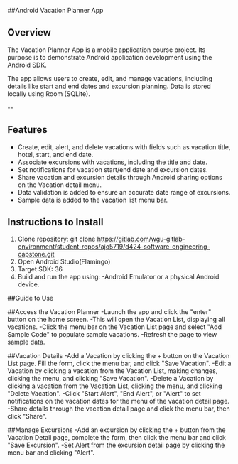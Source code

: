 ##Android Vacation Planner App

## Overview
The Vacation Planner App is a mobile application course project. Its purpose is to demonstrate Android application development using the Android SDK.

The app allows users to create, edit, and manage vacations, including details like start and end dates and excursion planning. Data is stored locally using Room (SQLite).


--

## Features

- Create, edit, alert, and delete vacations with fields such as vacation title, hotel, start, and end date.
- Associate excursions with vacations, including the title and date.
- Set notifications for vacation start/end date and excursion dates.
- Share vacation and excursion details through Android sharing options on the Vacation detail menu.
- Data validation is added to ensure an accurate date range of excursions.
- Sample data is added to the vacation list menu bar.

## Instructions to Install

1. Clone repository: git clone https://gitlab.com/wgu-gitlab-environment/student-repos/ajo5719/d424-software-engineering-capstone.git
2. Open Android Studio(Flamingo)
3. Target SDK: 36
4. Build and run the app using:
   -Android Emulator or a physical Android device.

##Guide to Use

##Access the Vacation Planner
-Launch the app and click the "enter" button on the home screen.
-This will open the Vacation List, displaying all vacations.
-Click the menu bar on the Vacation List page and select "Add Sample Code" to populate sample vacations.
-Refresh the page to view sample data.

##Vacation Details
-Add a Vacation by clicking the + button on the Vacation List page. Fill the form, click the menu bar, and click "Save Vacation".
-Edit a Vacation by clicking a vacation from the Vacation List, making changes, clicking the menu, and clicking "Save Vacation".
-Delete a Vacation by clicking a vacation from the Vacation List, clicking the menu, and clicking "Delete Vacation".
-Click "Start Alert", "End Alert", or "Alert" to set notifications on the vacation dates for the menu of the vacation detail page.
-Share details through the vacation detail page and click the menu bar, then click "Share".


##Manage Excursions
-Add an excursion by clicking the + button from the Vacation Detail page, complete the form, then click the menu bar and click "Save Excursion".
-Set Alert from the excursion detail page by clicking the menu bar and clicking "Alert".